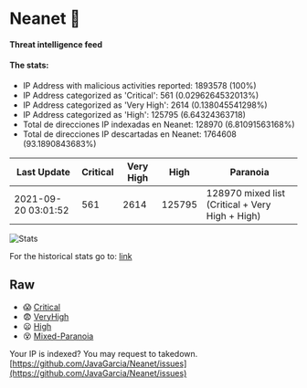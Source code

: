 # Neanet :hocho:
#### Threat intelligence feed
#### The stats:

- IP Address with malicious activities reported: 1893578 (100%)
- IP Address categorized as 'Critical':  561 (0.0296264532013%)
- IP Address categorized as 'Very High':  2614 (0.138045541298%)
- IP Address categorized as 'High':  125795 (6.64324363718)
- Total de direcciones IP indexadas en Neanet:  128970 (6.81091563168%)
- Total de direcciones IP descartadas en Neanet:  1764608 (93.1890843683%)

| Last Update | Critical | Very High | High | Paranoia |
| --- | --- | --- | --- | --- |
| 2021-09-20 03:01:52 | 561 | 2614 | 125795 | 128970 mixed list (Critical + Very High + High)|

![Stats](https://docs.google.com/spreadsheets/d/e/2PACX-1vSnaNMIXVabIpDJjufMlzH7poXnshF3mgd8Is1g9ytUEzVsP5my4Trn8f-xkoLLQ38xpL3HtmUexLo6/pubchart?oid=501124687&format=image)

For the historical stats go to: [link](/stats.csv)
## Raw
- :scream: [Critical](https://raw.githubusercontent.com/JavaGarcia/Neanet/master/blacklists/neanet_critical.txt)
- :fearful: [VeryHigh](https://raw.githubusercontent.com/JavaGarcia/Neanet/master/blacklists/neanet_veryHigh.txtt)
- :frowning: [High](https://raw.githubusercontent.com/JavaGarcia/Neanet/master/blacklists/neanet_high.txt)
- :dizzy_face: [Mixed-Paranoia](https://raw.githubusercontent.com/JavaGarcia/Neanet/master/blacklists/neanet_all.txt)


Your IP is indexed? You may request to takedown. [https://github.com/JavaGarcia/Neanet/issues](https://github.com/JavaGarcia/Neanet/issues)

























































































































































































































































































































































































































































































































































































































































































































































































































































































































































































































































































































































































































































































































































































































































































































































































































































































































































































































































































































































































































































































































































































































































































































































































































































































































































































































































































































































































































































































































































































































































































































































































































































































































































































































































































































































































































































































































































































































































































































































































































































































































































































































































































































































































































































































































































































































































































































































































































































































































































































































































































































































































































































































































































































































































































































































































































































































































































































































































































































































































































































































































































































































































































































































































































































































































































































































































































































































































































































































































































































































































































































































































































































































































































































































































































































































































































































































































































































































































































































































































































































































































































































































































































































































































































































































































































































































































































































































































































































































































































































































































































